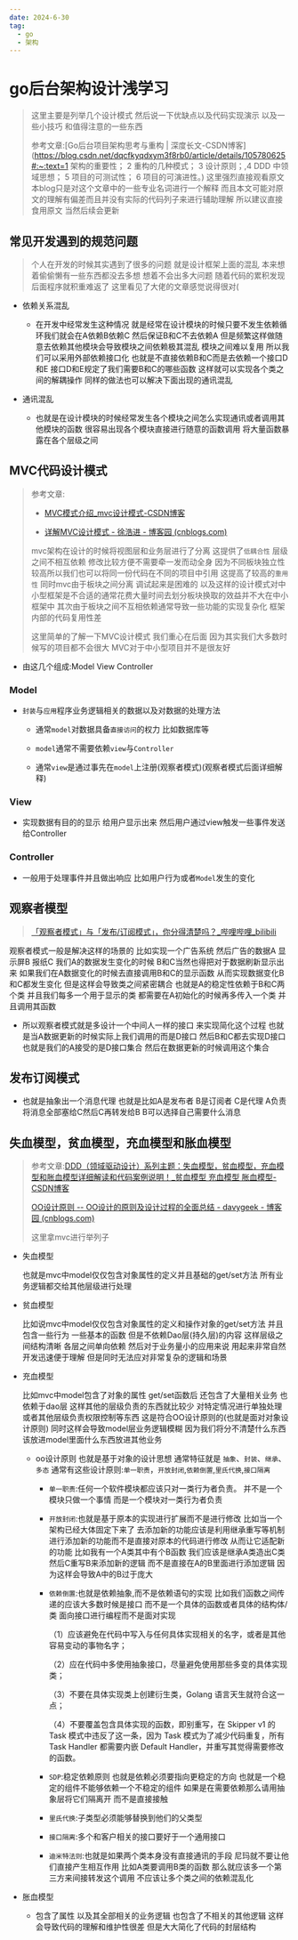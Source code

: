 ```yaml
---
date: 2024-6-30
tag:
  - go
  - 架构
---
```


# go后台架构设计浅学习

> 这里主要是列举几个设计模式 然后说一下优缺点以及代码实现演示 以及一些小技巧 和值得注意的一些东西
>
> 参考文章:[Go后台项目架构思考与重构 | 深度长文-CSDN博客](https://blog.csdn.net/dqcfkyqdxym3f8rb0/article/details/105780625#:~:text=1 架构的重要性； 2 重构的几种模式； 3 设计原则；,4 DDD 中领域思想； 5 项目的可测试性； 6 项目的可演进性。) 这里强烈直接观看原文 本blog只是对这个文章中的一些专业名词进行一个解释 而且本文可能对原文的理解有偏差而且并没有实际的代码列子来进行辅助理解 所以建议直接食用原文 当然后续会更新

## 常见开发遇到的规范问题

> 个人在开发的时候其实遇到了很多的问题 就是设计框架上面的混乱 本来想着偷偷懒有一些东西都没去多想 想着不会出多大问题 随着代码的累积发现后面程序就积重难返了 这里看见了大佬的文章感觉说得很对( 

- 依赖关系混乱
  - 在开发中经常发生这种情况 就是经常在设计模块的时候只要不发生依赖循环我们就会在A依赖B依赖C 然后保证B和C不去依赖A 但是频繁这样做随意去依赖其他模块会导致模块之间依赖极其混乱 模块之间难以复用 所以我们可以采用外部依赖接口化 也就是不直接依赖B和C而是去依赖一个接口D和E 接口D和E规定了我们需要B和C的哪些函数 这样就可以实现各个类之间的解耦操作 同样的做法也可以解决下面出现的通讯混乱

- 通讯混乱
  - 也就是在设计模块的时候经常发生各个模块之间怎么实现通讯或者调用其他模块的函数 很容易出现各个模块直接进行随意的函数调用 将大量函数暴露在各个层级之间

## MVC代码设计模式

> 参考文章:
>
> - [MVC模式介绍_mvc设计模式-CSDN博客](https://blog.csdn.net/liitdar/article/details/86685880) 
>
> - [详解MVC设计模式 - 徐浩进 - 博客园 (cnblogs.com)](https://www.cnblogs.com/xhj123/p/6170975.html)
>
> mvc架构在设计的时候将视图层和业务层进行了分离 这提供了`低耦合性` 层级之间不相互依赖 修改比较方便不需要牵一发而动全身 因为不同板块独立性较高所以我们也可以将同一份代码在不同的项目中引用 这提高了较高的`重用性` 同时mvc由于板块之间分离 调试起来是困难的 以及这样的设计模式对中小型框架是不合适的通常花费大量时间去划分板块换取的效益并不大在中小框架中 其次由于板块之间不互相依赖通常导致一些功能的实现复杂化 框架内部的代码复用性差
>
> 这里简单的了解一下MVC设计模式 我们重心在后面 因为其实我们大多数时候写的项目都不会很大 MVC对于中小型项目并不是很友好

- 由这几个组成:Model View Controller

### Model

- `封装`与`应用`程序业务逻辑相关的数据以及对数据的处理方法

  - 通常`model`对数据具备`直接访问`的权力 比如数据库等

  - `model`通常不需要依赖`view`与`Controller`
  - 通常`view`是通过事先在`model`上注册(观察者模式)(观察者模式后面详细解释)

### View

- 实现数据有目的的显示 给用户显示出来 然后用户通过view触发一些事件发送给Controller

### Controller

- 一般用于处理事件并且做出响应 比如用户行为或者`Model`发生的变化

## 观察者模型

> [「观察者模式」与「发布/订阅模式」，你分得清楚吗？_哔哩哔哩_bilibili](https://www.bilibili.com/video/BV14z421k7hv/?spm_id_from=333.337.search-card.all.click&vd_source=87f4db94cda7da34502af07073cf2274)

观察者模式一般是解决这样的场景的 比如实现一个广告系统 然后广告的数据A 显示屏B 报纸C 我们A的数据发生变化的时候 B和C当然也得把对于数据刷新显示出来 如果我们在A数据变化的时候去直接调用B和C的显示函数 从而实现数据变化B和C都发生变化 但是这样会导致类之间紧密耦合 也就是A的稳定性依赖于B和C两个类 并且我们每多一个用于显示的类 都需要在A初始化的时候再多传入一个类 并且调用其函数

- 所以观察者模式就是多设计一个中间人一样的接口 来实现简化这个过程 也就是当A数据更新的时候实际上我们调用的而是D接口 然后B和C都去实现D接口 也就是我们的A接受的是D接口集合 然后在数据更新的时候调用这个集合 

## 发布订阅模式

- 也就是抽象出一个消息代理 也就是比如A是发布者 B是订阅者 C是代理 A负责将消息全部塞给C然后C再转发给B B可以选择自己需要什么消息

## 失血模型，贫血模型，充血模型和胀血模型

> 参考文章:[DDD（领域驱动设计）系列主题：失血模型，贫血模型，充血模型和胀血模型详细解读和代码案例说明！_贫血模型 充血模型 胀血模型-CSDN博客](https://blog.csdn.net/u011537073/article/details/114267739)
>
> [OO设计原则 -- OO设计的原则及设计过程的全面总结 - davygeek - 博客园 (cnblogs.com)](https://www.cnblogs.com/davygeek/p/4385706.html)
>
> 这里拿mvc进行举列子

- 失血模型

  也就是mvc中model仅仅包含对象属性的定义并且基础的get/set方法 所有业务逻辑都交给其他层级进行处理

- 贫血模型

  比如说mvc中model仅仅包含对象属性的定义和操作对象的get/set方法 并且包含一些行为 一些基本的函数 但是不依赖Dao层(持久层)的内容 这样层级之间结构清晰 各层之间单向依赖 然后对于业务量小的应用来说 用起来非常自然 开发迅速便于理解 但是同时无法应对非常复杂的逻辑和场景

- 充血模型

  比如mvc中model包含了对象的属性 get/set函数后 还包含了大量相关业务 也依赖于dao层 这样其他的层级负责的东西就比较少 对特定情况进行单独处理 或者其他层级负责权限控制等东西 这是符合OO设计原则的(也就是面对对象设计原则) 同时这样会导致model层业务逻辑模糊 因为我们将分不清楚什么东西该放进model里面什么东西放进其他业务

  - oo设计原则 也就是基于对象的设计思想 通常特征就是 `抽象`、`封装`、`继承`、`多态` 通常有这些设计原则:`单一职责`，`开放封闭`,`依赖倒置`,`里氏代换`,`接口隔离`

    - `单一职责`:任何一个软件模块都应该只对一类行为者负责。 并不是一个模块只做一个事情 而是一个模块对一类行为者负责
    - `开放封闭`:也就是基于原本的实现进行扩展而不是进行修改 比如当一个架构已经大体固定下来了 去添加新的功能应该是利用继承重写等机制进行添加新的功能而不是直接对原本的代码进行修改 从而让它适配新的功能 比如我有一个A类其中有个B函数 我们应该是继承A类造出C类 然后C重写B来添加新的逻辑 而不是直接在A的B里面进行添加逻辑 因为这样会导致A中的B过于庞大

    - `依赖倒置`:也就是依赖抽象,而不是依赖语句的实现 比如我们函数之间传递的应该大多数时候是接口 而不是一个具体的函数或者具体的结构体/类 面向接口进行编程而不是面对实现

      （1）应该避免在代码中写入与任何具体实现相关的名字，或者是其他容易变动的事物名字；

      （2）应在代码中多使用抽象接口，尽量避免使用那些多变的具体实现类；

      （3）不要在具体实现类上创建衍生类，Golang 语言天生就符合这一点；

      （4）不要覆盖包含具体实现的函数，即别重写，在 Skipper v1 的 Task 模式中违反了这一条，因为 Task 模式为了减少代码重复，所有 Task Handler 都需要内嵌 Default Handler，并重写其觉得需要修改的函数。

    - `SDP`:稳定依赖原则 也就是依赖必须要指向更稳定的方向 也就是一个稳定的组件不能够依赖一个不稳定的组件 如果是在需要依赖那么请用抽象层将它们隔离开 而不是直接接触

    - `里氏代换`:子类型必须能够替换到他们的父类型
    - `接口隔离`:多个和客户相关的接口要好于一个通用接口
    - `迪米特法则`:也就是如果两个类本身没有直接通讯的手段 尼玛就不要让他们直接产生相互作用 比如A类要调用B类的函数 那么就应该多一个第三方来间接转发这个调用 不应该让多个类之间的依赖混乱化

- 胀血模型
  - 包含了属性 以及其全部相关的业务逻辑 也包含了不相关的其他逻辑 这样会导致代码的理解和维护性很差 但是大大简化了代码的封层结构